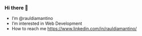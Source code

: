 ### Hi there 👋

- I’m @rauldiamantino
- I’m interested in Web Development
- How to reach me https://www.linkedin.com/in/rauldiamantino/
